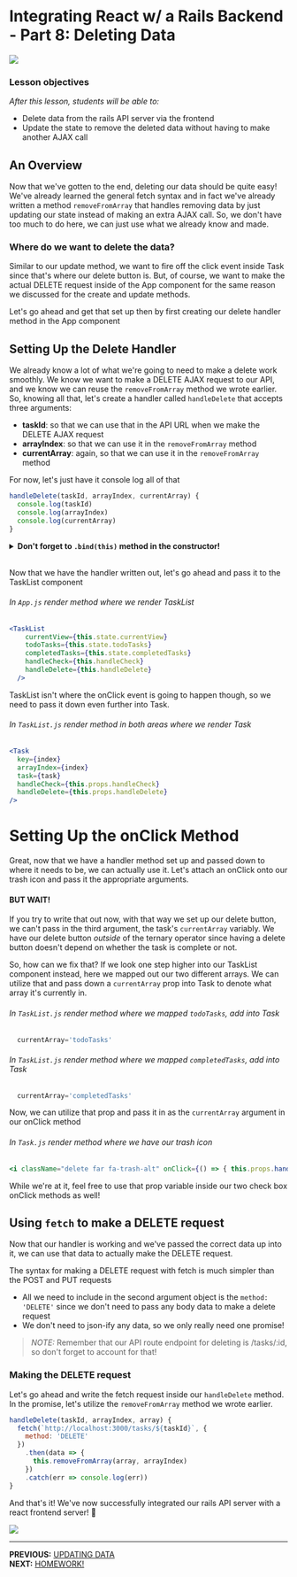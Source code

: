 # Integrating React w/ a Rails Backend - Part 8: Deleting Data

![](https://imgur.com/WJNhsgP.png)

### Lesson objectives

_After this lesson, students will be able to:_

  - Delete data from the rails API server via the frontend
  - Update the state to remove the deleted data without having to make another AJAX call

## An Overview

Now that we've gotten to the end, deleting our data should be quite easy! We've already learned the general fetch syntax and in fact we've already written a method `removeFromArray` that handles removing data by just updating our state instead of making an extra AJAX call. So, we don't have too much to do here, we can just use what we already know and made.

### Where do we want to delete the data?

Similar to our update method, we want to fire off the click event inside Task since that's where our delete button is. But, of course, we want to make the actual DELETE request inside of the App component for the same reason we discussed for the create and update methods.

Let's go ahead and get that set up then by first creating our delete handler method in the App component

## Setting Up the Delete Handler

We already know a lot of what we're going to need to make a delete work smoothly. We know we want to make a DELETE AJAX request to our API, and we know we can reuse the `removeFromArray` method we wrote earlier. So, knowing all that, let's create a handler called `handleDelete` that accepts three arguments:

  - **taskId**: so that we can use that in the API URL when we make the DELETE AJAX request
  - **arrayIndex**: so that we can use it in the `removeFromArray` method
  - **currentArray**: again, so that we can use it in the `removeFromArray` method

For now, let's just have it console log all of that

```js
handleDelete(taskId, arrayIndex, currentArray) {
  console.log(taskId)
  console.log(arrayIndex)
  console.log(currentArray)
}
```

<details><summary><strong>Don't forget to <code>.bind(this)</code> method in the constructor!</strong></summary><p>

   ```js
  this.handleDelete = this.handleDelete.bind(this)
  ```

 </p></details>

 <br/>

Now that we have the handler written out, let's go ahead and pass it to the TaskList component

###### In `App.js` render method where we render TaskList

```jsx
<TaskList
    currentView={this.state.currentView}
    todoTasks={this.state.todoTasks}
    completedTasks={this.state.completedTasks}
    handleCheck={this.handleCheck}
    handleDelete={this.handleDelete}
  />
```

TaskList isn't where the onClick event is going to happen though, so we need to pass it down even further into Task.

###### In `TaskList.js` render method in both areas where we render Task

```jsx
<Task
  key={index}
  arrayIndex={index}
  task={task}
  handleCheck={this.props.handleCheck}
  handleDelete={this.props.handleDelete}
/>
```

# Setting Up the onClick Method

Great, now that we have a handler method set up and passed down to where it needs to be, we can actually use it. Let's attach an onClick onto our trash icon and pass it the appropriate arguments.

#### BUT WAIT!

If you try to write that out now, with that way we set up our delete button, we can't pass in the third argument, the task's `currentArray` variably. We have our delete button _outside_ of the ternary operator since having a delete button doesn't depend on whether the task is complete or not.

So, how can we fix that? If we look one step higher into our TaskList component instead, here we mapped out our two different arrays. We can utilize that and pass down a `currentArray` prop into Task to denote what array it's currently in.

###### In `TaskList.js` render method where we mapped `todoTasks`, add into Task

```jsx
  currentArray='todoTasks'
```

###### In `TaskList.js` render method where we mapped `completedTasks`, add into Task

```jsx
  currentArray='completedTasks'
```

Now, we can utilize that prop and pass it in as the `currentArray` argument in our onClick method

###### In `Task.js` render method where we have our trash icon

```jsx
<i className="delete far fa-trash-alt" onClick={() => { this.props.handleDelete(this.props.task.id, this.props.arrayIndex, this.props.currentArray)}}></i>
```

While we're at it, feel free to use that prop variable inside our two check box onClick methods as well!

## Using `fetch` to make a DELETE request

Now that our handler is working and we've passed the correct data up into it, we can use that data to actually make the DELETE request.

The syntax for making a DELETE request with fetch is much simpler than the POST and PUT requests

  - All we need to include in the second argument object is the `method: 'DELETE'` since we don't need to pass any body data to make a delete request
  - We don't need to json-ify any data, so we only really need one promise!

> _NOTE:_ Remember that our API route endpoint for deleting is /tasks/:id, so don't forget to account for that!

### Making the DELETE request

Let's go ahead and write the fetch request inside our `handleDelete` method. In the promise, let's utilize the `removeFromArray` method we wrote earlier.

```js
handleDelete(taskId, arrayIndex, array) {
  fetch(`http://localhost:3000/tasks/${taskId}`, {
    method: 'DELETE'
  })
    .then(data => {
      this.removeFromArray(array, arrayIndex)
    })
    .catch(err => console.log(err))
}
```

And that's it! We've now successfully integrated our rails API server with a react frontend server! 🎉

![](https://i.imgur.com/JvqIaoe.jpg)

---

**PREVIOUS:** [UPDATING DATA](7_Updating_Data.md)<br>
**NEXT:** [HOMEWORK!](/unit_4/w11d04/homework)
